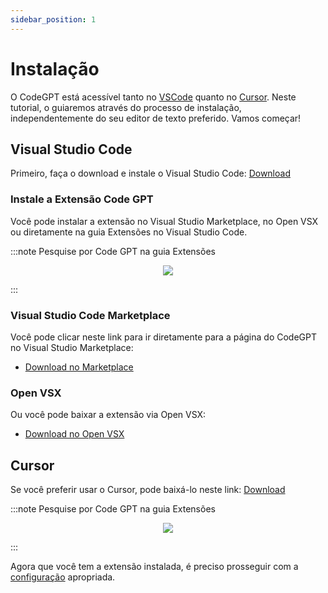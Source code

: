 ```yaml
---
sidebar_position: 1
---
```


# Instalação

O CodeGPT está acessível tanto no [VSCode](https://code.visualstudio.com/) quanto no [Cursor](https://cursor.sh/). Neste tutorial, o guiaremos através do processo de instalação, independentemente do seu editor de texto preferido. Vamos começar!

## Visual Studio Code
Primeiro, faça o download e instale o Visual Studio Code: [Download](https://code.visualstudio.com/download)

### Instale a Extensão Code GPT
Você pode instalar a extensão no Visual Studio Marketplace, no Open VSX ou diretamente na guia Extensões no Visual Studio Code.

:::note Pesquise por Code GPT na guia Extensões
<p align="center">
      <img src="https://github.com/davila7/code-gpt-docs/assets/6216945/ec68d8d7-fa99-454c-876d-1e52815667c7" />
</p>
:::

### Visual Studio Code Marketplace
Você pode clicar neste link para ir diretamente para a página do CodeGPT no Visual Studio Marketplace:
- [Download no Marketplace](https://marketplace.visualstudio.com/items?itemName=DanielSanMedium.dscodegpt)

### Open VSX
Ou você pode baixar a extensão via Open VSX:
- [Download no Open VSX](https://open-vsx.org/extension/DanielSanMedium/dscodegpt)

## Cursor
Se você preferir usar o Cursor, pode baixá-lo neste link: [Download](https://cursor.sh/)

:::note Pesquise por Code GPT na guia Extensões
<p align="center">
      <img src="https://github.com/davila7/code-gpt-docs/assets/6216945/58262780-461f-4e88-8a53-08a313e0297b" />
</p>
:::

Agora que você tem a extensão instalada, é preciso prosseguir com a [configuração](/docs/tutorial-basics/configuration) apropriada.
